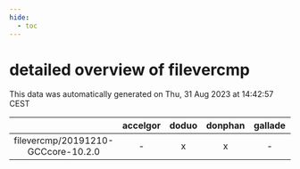 ```yaml
---
hide:
  - toc
---
```


detailed overview of filevercmp
===============================


This data was automatically generated on Thu, 31 Aug 2023 at 14:42:57 CEST  

| |accelgor|doduo|donphan|gallade|joltik|skitty|swalot|victini|
| :---: | :---: | :---: | :---: | :---: | :---: | :---: | :---: | :---: |
|filevercmp/20191210-GCCcore-10.2.0|-|x|x|-|x|x|x|x|

